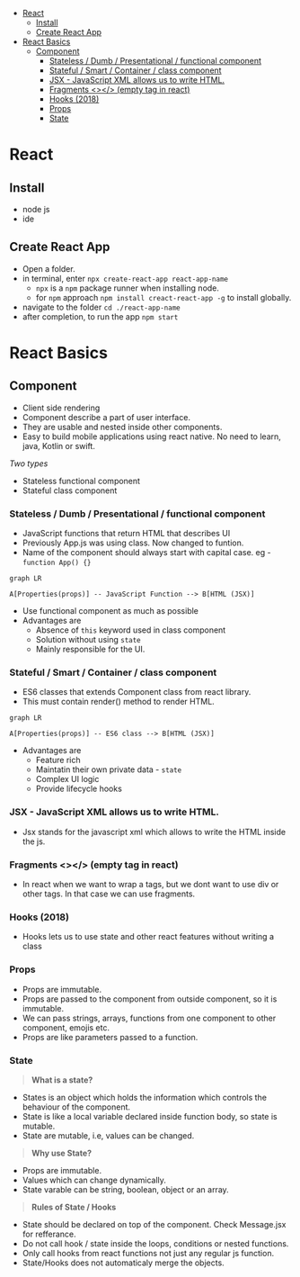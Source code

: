 <!-- TOC -->
* [React](#react)
  * [Install](#install-)
  * [Create React App](#create-react-app)
* [React Basics](#react-basics)
  * [Component](#component)
    * [Stateless / Dumb / Presentational / functional component](#stateless--dumb--presentational--functional-component)
    * [Stateful / Smart / Container / class component](#stateful--smart--container--class-component)
    * [JSX - JavaScript XML allows us to write HTML.](#jsx---javascript-xml-allows-us-to-write-html)
    * [Fragments <><other tags /></> (empty tag in react)](#fragments-other-tags--empty-tag-in-react)
    * [Hooks (2018)](#hooks-2018)
    * [Props](#props)
    * [State](#state)
<!-- TOC -->

# React

## Install 
- node js
- ide

## Create React App
- Open a folder.
- in terminal, enter `npx create-react-app react-app-name`
  - `npx` is a `npm` package runner when installing node.
  - for `npm` approach `npm install creact-react-app -g` to install globally.
- navigate to the folder `cd ./react-app-name`
- after completion, to run the app `npm start`

# React Basics

## Component
- Client side rendering
- Component describe a part of user interface.
- They are usable and nested inside other components.
- Easy to build mobile applications using react native. No need to learn, java, Kotlin or swift.

*Two types*
- Stateless functional component
- Stateful class component

### Stateless / Dumb / Presentational / functional component
- JavaScript functions that return HTML that describes UI
- Previously App.js was using class. Now changed to funtion.
- Name of the component should always start with capital case. eg - `function App() {}`

```mermaid
graph LR

A[Properties(props)] -- JavaScript Function --> B[HTML (JSX)]
```
- Use functional component as much as possible
- Advantages are
  - Absence of `this` keyword used in class component
  - Solution without using `state`
  - Mainly responsible for the UI.


### Stateful / Smart / Container / class component
- ES6 classes that extends Component class from react library.
- This must contain render() method to render HTML.

```mermaid
graph LR

A[Properties(props)] -- ES6 class --> B[HTML (JSX)]
```
- Advantages are
  - Feature rich
  - Maintatin their own private data - `state`
  - Complex UI logic
  - Provide lifecycle hooks

### JSX - JavaScript XML allows us to write HTML.
- Jsx stands for the javascript xml which allows to write the HTML inside the js.

### Fragments <><other tags /></> (empty tag in react)
- In react when we want to wrap a tags, but we dont want to use div or other tags. In that case we can use fragments.

### Hooks (2018)
- Hooks lets us to use state and other react features without writing a class

### Props
- Props are immutable.
- Props are passed to the component from outside component, so it is immutable.
- We can pass strings, arrays, functions from one component to other component, emojis etc.
- Props are like parameters passed to a function.

### State
> **What is a state?**
- States is an object which holds the information which controls the behaviour of the component.
- State is like a local variable declared inside function body, so state is mutable.
- State are mutable, i.e, values can be changed.

> **Why use State?**
- Props are immutable.
- Values which can change dynamically.
- State varable can be string, boolean, object or an array.

> **Rules of State / Hooks**
- State should be declared on top of the component. Check Message.jsx for refferance.
- Do not call hook / state inside the loops, conditions or nested functions.
- Only call hooks from react functions not just any regular js function.
- State/Hooks does not automaticaly merge the objects.

